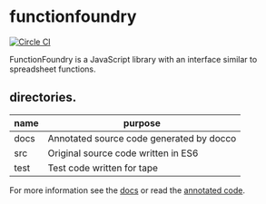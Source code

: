# functionfoundry

[![Circle CI](https://circleci.com/gh/FunctionFoundry/functionfoundry.svg?style=svg)](https://circleci.com/gh/FunctionFoundry)

FunctionFoundry is a JavaScript library with an interface similar to spreadsheet functions.

## directories.

| name | purpose |
| ------------- | ----------- |
|docs| Annotated source code generated by docco |
|src| Original source code written in ES6 |
|test| Test code written for tape |

For more information see the [docs](./Docs.org) or read the [annotated code](http://functionfoundry.github.io/functionfoundry/docs/).
